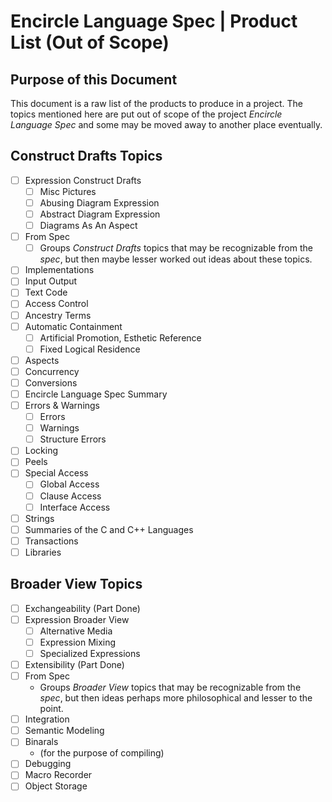 ﻿Encircle Language Spec | Product List (Out of Scope)
====================================================


Purpose of this Document
------------------------

This document is a raw list of the products to produce in a project. The topics mentioned here are put out of scope of the project *Encircle Language Spec* and some may be moved away to another place eventually.


Construct Drafts Topics
-----------------------

- [ ] Expression Construct Drafts
    - [ ] Misc Pictures
    - [ ] Abusing Diagram Expression
    - [ ] Abstract Diagram Expression
    - [ ] Diagrams As An Aspect
- [ ] From Spec
    - [ ] Groups *Construct Drafts* topics that may be recognizable from the *spec*, but then maybe lesser worked out ideas about these topics.
- [ ] Implementations
- [ ] Input Output
- [ ] Text Code
- [ ] Access Control
- [ ] Ancestry Terms
- [ ] Automatic Containment
    - [ ] Artificial Promotion, Esthetic Reference
    - [ ] Fixed Logical Residence
- [ ] Aspects
- [ ] Concurrency
- [ ] Conversions 
- [ ] Encircle Language Spec Summary
- [ ] Errors & Warnings
    - [ ] Errors
    - [ ] Warnings
    - [ ] Structure Errors
- [ ] Locking
- [ ] Peels
- [ ] Special Access
    - [ ] Global Access
    - [ ] Clause Access
    - [ ] Interface Access
- [ ] Strings
- [ ] Summaries of the C and C++ Languages
- [ ] Transactions
- [ ] Libraries

Broader View Topics
-------------------

- [ ] Exchangeability (Part Done)
- [ ] Expression Broader View
    - [ ] Alternative Media
    - [ ] Expression Mixing
    - [ ] Specialized Expressions
- [ ] Extensibility (Part Done)
- [ ] From Spec
    - Groups *Broader View* topics that may be recognizable from the *spec*, but then ideas perhaps more philosophical and lesser to the point.
- [ ] Integration
- [ ] Semantic Modeling
- [ ] Binarals
    - (for the purpose of compiling)
- [ ] Debugging
- [ ] Macro Recorder
- [ ] Object Storage